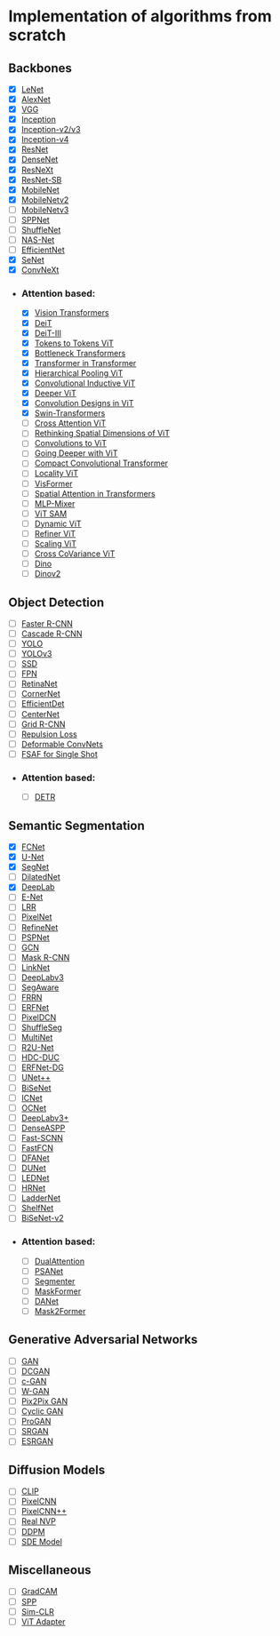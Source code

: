 # Implementation of algorithms from scratch

## Backbones

- [x] [LeNet](http://vision.stanford.edu/cs598_spring07/papers/Lecun98.pdf)
- [x] [AlexNet](https://shivam7569.github.io/cv/backbones_docs/AlexNet/backbones.AlexNet.model.html)
- [x] [VGG](https://arxiv.org/abs/1409.1556)
- [x] [Inception](https://shivam7569.github.io/cv/backbones_docs/Inception/backbones.Inception.model.html)
- [x] [Inception-v2/v3](https://arxiv.org/abs/1512.00567.pdf)
- [x] [Inception-v4](https://arxiv.org/abs/1602.07261.pdf)
- [x] [ResNet](https://arxiv.org/abs/1512.03385)
- [x] [DenseNet](https://shivam7569.github.io/cv/backbones_docs/DenseNet/backbones.DenseNet.model.html)
- [x] [ResNeXt](https://arxiv.org/abs/1611.05431)
- [x] [ResNet-SB](https://arxiv.org/abs/2110.00476)
- [x] [MobileNet](https://arxiv.org/abs/1704.04861)
- [x] [MobileNetv2](https://arxiv.org/abs/1801.04381)
- [ ] [MobileNetv3](https://arxiv.org/abs/1905.02244.pdf)
- [ ] [SPPNet](https://arxiv.org/abs/1406.4729)
- [ ] [ShuffleNet](https://arxiv.org/abs/1707.01083)
- [ ] [NAS-Net](https://arxiv.org/abs/1707.07012)
- [ ] [EfficientNet](https://arxiv.org/abs/1905.11946)
- [x] [SeNet](https://arxiv.org/abs/1709.01507)
- [x] [ConvNeXt](https://shivam7569.github.io/cv/backbones_docs/ConvNeXt/backbones.ConvNeXt.model.html)
- ### Attention based:
  - [x] [Vision Transformers](https://arxiv.org/abs/2010.11929)
  - [x] [DeiT](https://shivam7569.github.io/cv/backbones_docs/attention_based/DeiT/backbones.DeiT.model.html)
  - [x] [DeiT-III](https://arxiv.org/abs/2204.07118)
  - [x] [Tokens to Tokens ViT](https://arxiv.org/abs/2101.11986.pdf)
  - [x] [Bottleneck Transformers](https://shivam7569.github.io/cv/backbones_docs/attention_based/BoT_ViT/backbones.BoT_ViT.model.html)
  - [x] [Transformer in Transformer](https://arxiv.org/abs/2103.00112v3.pdf)
  - [x] [Hierarchical Pooling ViT](https://shivam7569.github.io/cv/backbones_docs/attention_based/HPool_ViT/backbones.HPool_ViT.model.html)
  - [x] [Convolutional Inductive ViT](https://shivam7569.github.io/cv/backbones_docs/attention_based/ConViT/backbones.ConViT.model.html)
  - [x] [Deeper ViT](https://shivam7569.github.io/cv/backbones_docs/attention_based/DeepViT/backbones.DeepViT.model.html)
  - [x] [Convolution Designs in ViT](https://shivam7569.github.io/cv/backbones_docs/attention_based/CeiT/backbones.CeiT.model.html)
  - [x] [Swin-Transformers](https://arxiv.org/abs/2103.14030)
  - [ ] [Cross Attention ViT](https://arxiv.org/abs/2103.14899.pdf)
  - [ ] [Rethinking Spatial Dimensions of ViT](https://arxiv.org/abs/2103.16302.pdf)
  - [ ] [Convolutions to ViT](https://arxiv.org/abs/2103.15808.pdf)
  - [ ] [Going Deeper with ViT](https://arxiv.org/abs/2103.17239.pdf)
  - [ ] [Compact Convolutional Transformer](https://arxiv.org/abs/2104.05704v4.pdf)
  - [ ] [Locality ViT](https://arxiv.org/abs/2104.05707.pdf)
  - [ ] [VisFormer](https://arxiv.org/abs/2104.12533.pdf)
  - [ ] [Spatial Attention in Transformers](https://arxiv.org/abs/2104.13840v4)
  - [ ] [MLP-Mixer](https://arxiv.org/abs/2105.01601.pdf)
  - [ ] [ViT SAM](https://arxiv.org/abs/2106.01548.pdf)
  - [ ] [Dynamic ViT](https://arxiv.org/abs/2106.02034)
  - [ ] [Refiner ViT](https://arxiv.org/abs/2106.03714)
  - [ ] [Scaling ViT](https://arxiv.org/abs/2106.04560.pdf)
  - [ ] [Cross CoVariance ViT](https://arxiv.org/abs/2106.09681.pdf)
  - [ ] [Dino](https://arxiv.org/abs/2104.14294)
  - [ ] [Dinov2](https://arxiv.org/abs/2304.07193)

## Object Detection

- [ ] [Faster R-CNN](https://arxiv.org/abs/1506.01497)
- [ ] [Cascade R-CNN](https://arxiv.org/abs/1712.00726)
- [ ] [YOLO](https://arxiv.org/abs/1506.02640)
- [ ] [YOLOv3](https://arxiv.org/abs/1804.02767)
- [ ] [SSD](https://arxiv.org/abs/1512.02325)
- [ ] [FPN](https://arxiv.org/abs/1612.03144)
- [ ] [RetinaNet](https://arxiv.org/abs/1708.02002)
- [ ] [CornerNet](https://arxiv.org/abs/1808.01244.pdf)
- [ ] [EfficientDet](https://arxiv.org/abs/1911.09070)
- [ ] [CenterNet](https://arxiv.org/abs/1904.08189)
- [ ] [Grid R-CNN](https://arxiv.org/abs/1811.12030.pdf)
- [ ] [Repulsion Loss](https://arxiv.org/abs/1711.07752.pdf)
- [ ] [Deformable ConvNets](https://arxiv.org/abs/1703.06211.pdf)
- [ ] [FSAF for Single Shot](https://arxiv.org/abs/1903.00621.pdf)
* ### Attention based:
  - [ ] [DETR](https://arxiv.org/abs/2005.12872)

## Semantic Segmentation

- [x] [FCNet](https://arxiv.org/abs/1411.4038.pdf)
- [x] [U-Net](https://arxiv.org/abs/1505.04597)
- [x] [SegNet](https://arxiv.org/abs/1511.00561.pdf)
- [ ] [DilatedNet](https://arxiv.org/pdf/1511.07122.pdf)
- [x] [DeepLab](https://arxiv.org/abs/1606.00915)
- [ ] [E-Net](https://arxiv.org/abs/1606.02147.pdf)
- [ ] [LRR](https://arxiv.org/pdf/1605.02264.pdf)
- [ ] [PixelNet](https://arxiv.org/pdf/1609.06694)
- [ ] [RefineNet](https://arxiv.org/abs/1611.06612.pdf)
- [ ] [PSPNet](https://arxiv.org/abs/1612.01105.pdf)
- [ ] [GCN](https://arxiv.org/pdf/1703.02719.pdf)
- [ ] [Mask R-CNN](https://arxiv.org/abs/1703.06870)
- [ ] [LinkNet](https://arxiv.org/pdf/1707.03718.pdf)
- [ ] [DeepLabv3](https://arxiv.org/abs/1706.05587)
- [ ] [SegAware](https://arxiv.org/pdf/1708.04607.pdf)
- [ ] [FRRN](https://openaccess.thecvf.com/content_cvpr_2017/papers/Pohlen_Full-Resolution_Residual_Networks_CVPR_2017_paper.pdf)
- [ ] [ERFNet](https://ieeexplore.ieee.org/stamp/stamp.jsp?tp=&arnumber=8063438)
- [ ] [PixelDCN](https://arxiv.org/pdf/1705.06820.pdf)
- [ ] [ShuffleSeg](https://arxiv.org/pdf/1803.03816.pdf)
- [ ] [MultiNet](https://arxiv.org/pdf/1612.07695.pdf)
- [ ] [R2U-Net](https://arxiv.org/abs/1802.06955.pdf)
- [ ] [HDC-DUC](https://arxiv.org/pdf/1702.08502.pdf)
- [ ] [ERFNet-DG](https://arxiv.org/abs/1806.08522.pdf)
- [ ] [UNet++](https://arxiv.org/pdf/1807.10165.pdf)
- [ ] [BiSeNet](https://arxiv.org/abs/1808.00897.pdf)
- [ ] [ICNet](https://arxiv.org/pdf/1704.08545.pdf)
- [ ] [OCNet](https://arxiv.org/abs/1809.00916.pdf)
- [ ] [DeepLabv3+](https://arxiv.org/abs/1802.02611.pdf)
- [ ] [DenseASPP](https://openaccess.thecvf.com/content_cvpr_2018/papers/Yang_DenseASPP_for_Semantic_CVPR_2018_paper.pdf)
- [ ] [Fast-SCNN](https://arxiv.org/pdf/1902.04502.pdf)
- [ ] [FastFCN](https://arxiv.org/pdf/1903.11816.pdf)
- [ ] [DFANet](https://arxiv.org/pdf/1904.02216.pdf)
- [ ] [DUNet](https://arxiv.org/pdf/1903.02120.pdf)
- [ ] [LEDNet](https://arxiv.org/pdf/1905.02423.pdf)
- [ ] [HRNet](https://arxiv.org/abs/1908.07919.pdf)
- [ ] [LadderNet](https://arxiv.org/pdf/1810.07810.pdf)
- [ ] [ShelfNet](https://arxiv.org/pdf/1811.11254.pdf)
- [ ] [BiSeNet-v2](https://arxiv.org/abs/2004.02147)
* ### Attention based:
  - [ ] [DualAttention](https://arxiv.org/pdf/1809.02983)
  - [ ] [PSANet](https://hszhao.github.io/papers/eccv18_psanet.pdf)
  - [ ] [Segmenter](https://arxiv.org/abs/2105.05633)
  - [ ] [MaskFormer](https://arxiv.org/abs/2107.06278)
  - [ ] [DANet](https://arxiv.org/abs/1809.02983.pdf)
  - [ ] [Mask2Former](https://arxiv.org/abs/2112.01527)
 
 ## Generative Adversarial Networks

- [ ] [GAN](https://arxiv.org/abs/1406.2661)
- [ ] [DCGAN](https://arxiv.org/abs/1511.06434)
- [ ] [c-GAN](https://arxiv.org/abs/1411.1784)
- [ ] [W-GAN](https://arxiv.org/abs/1701.07875)
- [ ] [Pix2Pix GAN](https://arxiv.org/abs/1611.07004)
- [ ] [Cyclic GAN](https://arxiv.org/abs/1703.10593)
- [ ] [ProGAN](https://arxiv.org/abs/1710.10196)
- [ ] [SRGAN](https://arxiv.org/abs/1609.04802)
- [ ] [ESRGAN](https://arxiv.org/abs/1809.00219)

## Diffusion Models

- [ ] [CLIP](https://arxiv.org/abs/2103.00020)
- [ ] [PixelCNN](https://arxiv.org/abs/1606.05328)
- [ ] [PixelCNN++](https://arxiv.org/abs/1701.05517)
- [ ] [Real NVP](https://arxiv.org/abs/1605.08803)
- [ ] [DDPM](https://arxiv.org/abs/2006.11239)
- [ ] [SDE Model](https://arxiv.org/abs/2011.13456)

## Miscellaneous

- [ ] [GradCAM](https://arxiv.org/abs/1610.02391)
- [ ] [SPP](https://arxiv.org/abs/1406.4729)
- [ ] [Sim-CLR](https://arxiv.org/abs/2002.05709)
- [ ] [ViT Adapter](https://arxiv.org/abs/2205.08534)
